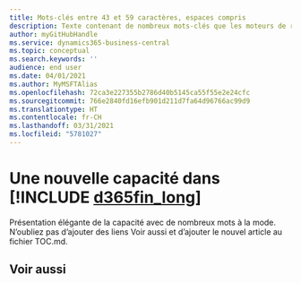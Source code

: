 ```yaml
---
title: Mots-clés entre 43 et 59 caractères, espaces compris
description: Texte contenant de nombreux mots-clés que les moteurs de recherche doivent trouver.
author: myGitHubHandle
ms.service: dynamics365-business-central
ms.topic: conceptual
ms.search.keywords: ''
audience: end user
ms.date: 04/01/2021
ms.author: MyMSFTAlias
ms.openlocfilehash: 72ca3e227355b2786d40b5145ca55f55e2e24cfc
ms.sourcegitcommit: 766e2840fd16efb901d211d7fa64d96766ac99d9
ms.translationtype: HT
ms.contentlocale: fr-CH
ms.lasthandoff: 03/31/2021
ms.locfileid: "5781027"
---
```

# <a name="a-new-capability-in-d365fin_long"></a>Une nouvelle capacité dans [!INCLUDE [d365fin_long](includes/d365fin_long_md.md)]

Présentation élégante de la capacité avec de nombreux mots à la mode. N’oubliez pas d’ajouter des liens Voir aussi et d’ajouter le nouvel article au fichier TOC.md.  

## <a name="see-also"></a>Voir aussi
